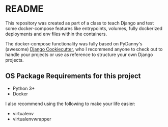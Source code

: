 # README #

This repository was created as part of a class to teach Django
and test some docker-compose features like entrypoints, volumes,
fully dockerized deployments and env files within the containers.

The docker-compose functionality was fully based on PyDanny's (awesome)
[Django Cookiecutter](https://github.com/pydanny/cookiecutter-django), 
who I recommend anyone to check out to handle your projects or use as
reference to structure your own Django projects.


## OS Package Requirements for this project ##

* Python 3+
* Docker

I also recommend using the following to make your life easier:
* virtualenv
* virtualenvwrapper

